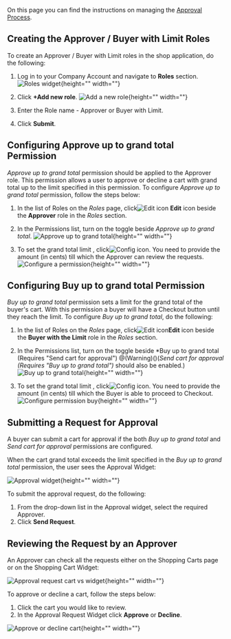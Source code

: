 
On this page you can find the instructions on managing the [Approval Process](https://documentation.spryker.com/v2/docs/approval-process-201903).

## Creating the Approver / Buyer with Limit Roles

To create an Approver / Buyer with Limit roles in the shop application, do the following:

1. Log in to your Company Account and navigate to **Roles** section.
![Roles widget](https://spryker.s3.eu-central-1.amazonaws.com/docs/User+Guides/Shop+User+Guides/Approval+Process/roles-on-widget.png){height="" width=""}

2. Click **+Add new role**.
![Add a new role](https://spryker.s3.eu-central-1.amazonaws.com/docs/User+Guides/Shop+User+Guides/Approval+Process/add-new-role.png){height="" width=""}

3. Enter the Role name - Approver or Buyer with Limit.
4. Click **Submit**.

## Configuring Approve up to grand total Permission

*Approve up to grand total* permission should be applied to the Approver role. This permission allows a user to approve or decline a cart with grand total up to the limit specified in this permission. To configure *Approve up to grand total* permission, follow the steps below:

1. In the list of Roles on the *Roles* page, click![Edit icon](https://spryker.s3.eu-central-1.amazonaws.com/docs/User+Guides/Shop+User+Guides/Approval+Process/edit-icon.png) **Edit** icon beside the **Approver** role in the *Roles* section.
2. In the Permissions list, turn on the toggle beside  *Approve up to grand total*.
![Approve up to grand total](https://spryker.s3.eu-central-1.amazonaws.com/docs/User+Guides/Shop+User+Guides/Approval+Process/approve-up-to-grand-total-permission.png){height="" width=""}

3. To set the grand total limit , click![Config icon](https://spryker.s3.eu-central-1.amazonaws.com/docs/User+Guides/Shop+User+Guides/Approval+Process/config-icon.png). You need to provide the amount (in cents) till which the Approver can review the requests.
![Configure a permission](https://spryker.s3.eu-central-1.amazonaws.com/docs/User+Guides/Shop+User+Guides/Approval+Process/configure-permission.png){height="" width=""}

## Configuring Buy up to grand total Permission

*Buy up to grand total*  permission sets a limit for the grand total of the buyer's cart. With this permission a buyer will have a Checkout button until they reach the limit. 
To configure *Buy up to grand total*, do the following:

1. In the list of Roles on the *Roles* page, click![Edit icon](https://spryker.s3.eu-central-1.amazonaws.com/docs/User+Guides/Shop+User+Guides/Approval+Process/edit-icon.png)**Edit** icon beside the **Buyer with the Limit** role in the *Roles* section.
2. In the Permissions list, turn on the toggle beside *Buy up to grand total (Requires "Send cart for approval")
@(Warning)()(*Send cart for approval (Requires "Buy up to grand total")* should also be enabled.)
![Buy up to grand total](https://spryker.s3.eu-central-1.amazonaws.com/docs/User+Guides/Shop+User+Guides/Approval+Process/buy-up-to-grand-total.png){height="" width=""}

3. To set the grand total limit , click![Config icon](https://spryker.s3.eu-central-1.amazonaws.com/docs/User+Guides/Shop+User+Guides/Approval+Process/config-icon.png). You need to provide the amount (in cents) till which the Buyer is able to proceed to Checkout.
![Configure permission buy](https://spryker.s3.eu-central-1.amazonaws.com/docs/User+Guides/Shop+User+Guides/Approval+Process/configure-permission-buy.png){height="" width=""}

## Submitting a Request for Approval

A buyer can submit a cart for approval if the both *Buy up to grand total* and *Send cart for approval* permissions are configured.

When the cart grand total exceeds the limit specified in the *Buy up to grand total* permission, the user sees the Approval Widget:

![Approval widget](https://spryker.s3.eu-central-1.amazonaws.com/docs/User+Guides/Shop+User+Guides/Approval+Process/approval-widget.png){height="" width=""}

To submit the approval request, do the following:

1. From the drop-down list in the Approval widget, select the required Approver.
2. Click **Send Request**.

## Reviewing the Request by an Approver

An Approver can check all the requests either on the Shopping Carts page or on the Shopping Cart Widget:

![Approval request cart vs widget](https://spryker.s3.eu-central-1.amazonaws.com/docs/User+Guides/Shop+User+Guides/Approval+Process/approval-request-cart-vs-widget.png){height="" width=""}

To approve or decline a cart, follow the steps below:

1. Click the cart you would like to review.
2. In the Approval Request Widget click **Approve** or **Decline**.

![Approve or decline cart](https://spryker.s3.eu-central-1.amazonaws.com/docs/User+Guides/Shop+User+Guides/Approval+Process/approve-decline-cart.png){height="" width=""}

<!-- Last review date: Apr 02, 2019*-->